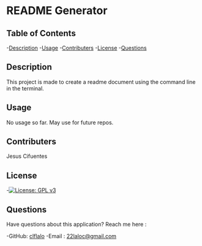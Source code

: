 # README Generator




## Table of Contents
-[Description](#Description)
-[Usage](#Usage)
-[Contributers](#Contributers)
-[License](#License)
-[Questions](#Questions)


## Description

This project is made to create a readme document using the command line in the terminal.

## Usage

No usage so far. May use for future repos.

## Contributers

Jesus Cifuentes



## License 
-[![License: GPL v3](https://img.shields.io/badge/License-GPLv3-blue.svg)](https://www.gnu.org/licenses/gpl-3.0)

## Questions

Have questions about this application? Reach me here :

-GitHub: [clflalo](https://github.com/clflalo)
-Email : 22laloc@gmail.com

